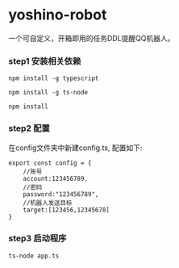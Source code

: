# yoshino-robot
一个可自定义，开箱即用的任务DDL提醒QQ机器人。


### step1 安装相关依赖
`npm install -g typescript` 

`npm install -g ts-node`  

`npm install`

### step2 配置
在config文件夹中新建config.ts,
配置如下:
``` 
export const config = {
    //账号
    account:123456789,
    //密码
    password:"123456789",
    //机器人发送目标
    target:[123456,12345678]
}
```
### step3 启动程序
`ts-node app.ts`
